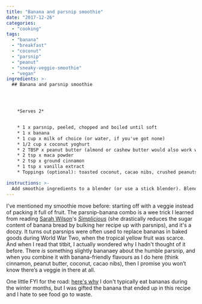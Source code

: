 ```yaml
---
title: "Banana and parsnip smoothie"
date: "2017-12-26"
categories: 
  - "cooking"
tags: 
  - "banana"
  - "breakfast"
  - "coconut"
  - "parsnip"
  - "peanut"
  - "sneaky-veggie-smoothie"
  - "vegan"
ingredients: >-
  ## Banana and parsnip smoothie




    *Serves 2*


    * 1 x parsnip, peeled, chopped and boiled until soft
    * 1 x banana
    * 1 cup x milk of choice (or water, if you've got none)
    * 1/2 cup x coconut yoghurt
    * 2 TBSP x peanut butter (almond or cashew butter would also work well)
    * 2 tsp x maca powder
    * 2 tsp x ground cinnamon
    * 1 tsp x vanilla extract
    * Toppings (optional): toasted coconut, cacao nibs, crushed peanuts

instructions: >-
  Add smoothie ingredients to a blender (or use a stick blender). Blend until smooth, adding extra milk or water if necessary to achieve desired consistency.
---
```

I've mentioned my smoothie move before: starting off with a veggie instead of packing it full of fruit. The parsnip-banana combo is a wee trick I learned from reading [Sarah Wilson](http://www.sarahwilson.com/)'s [_Simplicious_](http://store.iquitsugar.com/simplicious-print/?utm_source=sw-website&utm_medium=content-text&utm_content=SWsite-books-simplicious&utm_campaign=SW) (she drastically reduces the sugar content of banana bread by bulking her recipe up with parsnips), and it's a doozy. It turns out parsnips were often used to replace bananas in baked goods during World War Two, when the tropical yellow fruit was scarce. And when I read that titbit, I actually wondered why I hadn't thought of it before. There _is_ something slightly bananaey about the humble parsnip, and when you combine it with banana-friendly flavours as I do here (think cinnamon, peanut butter, coconut, cacao nibs), then I promise you won’t know there’s a veggie in there at all.

One little FYI for the road: [here's why](http://181.224.135.31/~cookin65/the-real-reason-im-eating-with-the-seasons/) I don't typically eat bananas during the winter months, but I was gifted the banana that ended up in this recipe and I hate to see food go to waste.
